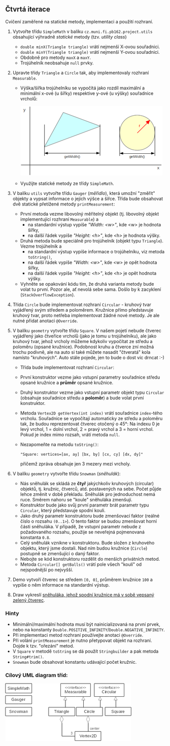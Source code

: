 ## Čtvrtá iterace

Cvičení zaměřené na statické metody, implementaci a použití rozhraní. 

1.  Vytvořte třídu `SimpleMath` v balíku `cz.muni.fi.pb162.project.utils` obsahující výhradně _statické_ metody (tzv. _utility class_)
    *   `double minX(Triangle triangle)` vrátí nejmenší X-ovou souřadnici.
    *   `double minY(Triangle triangle)` vrátí nejmenší Y-ovou souřadnici.
    *   Obdobně pro metody `maxX` a `maxY`.
    *   Trojúhelník neobsahuje `null` prvky.

2.  Upravte třídy `Triangle` a `Circle` tak, aby implementovaly rozhraní `Measurable`.
    *   Výška/šířka trojúhelníku se vypočítá jako rozdíl maximální a minimální x-ové (u šířky) respektive y-ové
        (u výšky) souřadnice vrcholů:

        ![šířka objektů](images/04a.png)
    *   Využijte statické metody ze třídy `SimpleMath`.

3.  V balíku `utils` vytvořte třídu `Gauger` (_měřidlo_), která umožní "změřit" objekty a vypsat informace o jejich výšce a šířce. Třída bude obsahovat dvě statické přetížené metody `printMeasurement`:
    *   První metoda vezme libovolný měřitelný objekt (tj. libovolný objekt implementující rozhraní `Measurable`) a
        *   na standardní výstup vypíše _"Width: \<w\>"_, kde \<w\> je hodnota šířky,
        *   na další řádek vypíše _"Height: \<h\>"_, kde \<h\> je hodnota výšky.
    *   Druhá metoda bude speciálně pro trojúhelník (objekt typu `Triangle`). Vezme trojúhelník a
        *   na standardní výstup vypíše informace o trojúhelníku, viz metoda `toString()`,
        *   na další řádek vypíše _"Width: \<w\>"_, kde \<w\> je opět hodnota šířky,
        *   na další řádek vypíše _"Height: \<h\>"_, kde \<h\> je opět hodnota výšky.
    *   Vyhněte se opakování kódu tím, že druhá varianta metody bude volat tu první. Pozor ale, ať nevolá sebe sama.
        Došlo by k zacyklení (`StackOverflowException`).

4.  Třída `Circle` bude implementovat rozhraní `Circular` - kruhový tvar vyjádřený svým středem a poloměrem.
    Kružnice přímo představuje kruhový tvar, proto netřeba implementovat žádné nové metody. Je ale nutné přidat anotaci `@Override`.

5.  V balíku `geometry` vytvořte třídu `Square`. V našem pojetí nebude čtverec vyjádřený jako čtveřice vrcholů (jako je tomu u trojúhelníku), 
	ale jako kruhový tvar, jehož vrcholy můžeme kdykoliv vypočítat ze středu a poloměru (opsané kružnice). 
	Podobnost kruhu a čtverce zní možná trochu podivně, ale na auto si také můžete nasadit "čtveratá" kola namísto "kruhových". 
	Auto stále pojede, jen to bude o dost víc drncat :-)
    *   Třída bude implementovat rozhraní `Circular`:
    *   První konstruktor vezme jako vstupní parametry souřadnice středu opsané kružnice a **průměr** opsané kružnice.
    *   Druhý konstruktor vezme jako vstupní parametr objekt typu `Circular` (obsahuje souřadnice středu a **poloměr**) a bude volat první konstruktor.
    *   Metoda `Vertex2D getVertex(int index)` vrátí souřadnice `index`-tého vrcholu. Souřadnice se vypočítají automaticky ze středu a poloměru tak,
	    že budou reprezentovat čtverec otočený o 45°: Na indexu 0 je levý vrchol, 1 = dolní vrchol, 2 = pravý vrchol a 3 = horní vrchol.
        Pokud je index mimo rozsah, vrátí metoda `null`.
    *   Nezapomeňte na metodu `toString()`:

            "Square: vertices=[ax, ay] [bx, by] [cx, cy] [dx, dy]"

        přičemž zpráva obsahuje jen 3 mezery mezi vrcholy.

6.  V balíku `geometry` vytvořte třídu `Snowman` (_sněhulák_):
    *   Nás sněhulák se skládá ze **čtyř** jakýchkoliv kruhových (circular) objektů, tj. kružnic, čtverců, atd. postavených na sebe.
        Počet půjde lehce změnit v době překladu. Sněhulák pro jednoduchost nemá ruce. Směrem nahoru se "koule" sněhuláka zmenšují. 
    *   Konstruktor bude jako svůj první parametr brát parametr typu `Circular`, který představuje spodní kouli.
	*   Jako druhý parametr konstruktoru bude zmenšovací faktor (reálné číslo o rozsahu `(0..1>`). O tento faktor se budou zmenšovat horní části sněhuláka.
        V případě, že vstupní parametr nebude z požadovaného rozsahu, použije se neveřejná pojmenovaná konstanta `0.8`.
    *   Celý sněhulák vznikne v konstruktoru. Bude složen z kruhového objektu, který jsme dostali. Nad ním budou kružnice (`Circle`) postupně se zmenšující o daný faktor. 
	*   Nebojte se kód konstruktoru rozdělit do menších privátních metod.
    *   Metoda `Circular[] getBalls()` vrátí pole všech "koulí" od nejspodnější po nejvyšší.

7. Demo vytvoří čtverec se středem `[0, 0]`, průměrem kružnice `100` a vypíše o něm informace na standardní výstup.

8. Draw vykreslí [sněhuláka, jehož spodní kružnice má v sobě vepsaný zelený
   čtverec](https://gitlab.fi.muni.cz/pb162/pb162-course-info/wikis/draw-images).

### Hinty

- Minimální/maximální hodnota musí být nainicializovaná na první prvek, nebo na konstanty
  `Double.POSITIVE_INFINITY`/`Double.NEGATIVE_INFINITY`.
- Při implementaci metod rozhraní používejte anotaci `@Override`.
- Při volání `printMeasurement` je nutno přetypovat objekt na rozhraní. Dojde k tzv. "ořezání" metod.
- V `Square` v metodě `toString` se dá použít `Stringbuilder` a pak metoda `String#trim()`.
- `Snowman` bude obsahovat konstantu udávající počet kružnic.

### Cílový UML diagram tříd:

![UML diagram tříd](images/04-class-diagram.png)
